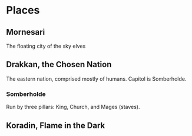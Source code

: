 # Places

## Mornesari

The floating city of the sky elves

## Drakkan, the Chosen Nation

The eastern nation, comprised mostly of humans. Capitol is Somberholde.

### Somberholde

Run by three pillars: King, Church, and Mages (staves).

## Koradin, Flame in the Dark
